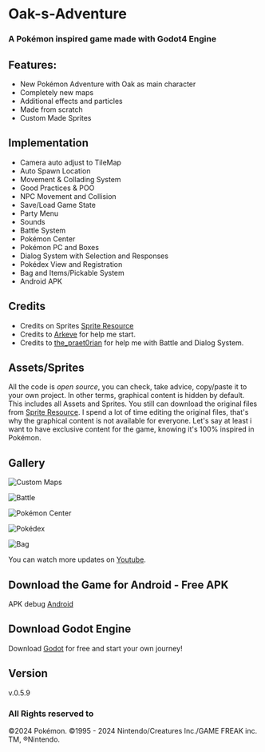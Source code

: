 # Oak-s-Adventure

### A Pokémon inspired game made with Godot4 Engine

## Features:

- New Pokémon Adventure with Oak as main character
- Completely new maps
- Additional effects and particles
- Made from scratch
- Custom Made Sprites

## Implementation

- Camera auto adjust to TileMap
- Auto Spawn Location
- Movement & Collading System
- Good Practices & POO
- NPC Movement and Collision
- Save/Load Game State
- Party Menu
- Sounds
- Battle System
- Pokémon Center
- Pokémon PC and Boxes
- Dialog System with Selection and Responses
- Pokédex View and Registration
- Bag and Items/Pickable System
- Android APK

## Credits

- Credits on Sprites [Sprite Resource](https://www.spriters-resource.com/)
- Credits to [Arkeve](https://www.youtube.com/@Arkeve) for help me start.
- Credits to [the_praet0rian](https://www.youtube.com/@the_praet0rian) for help me with Battle and Dialog System.

## Assets/Sprites

All the code is *open source*, you can check, take advice, copy/paste it to your own project.
In other terms, graphical content is hidden by default. This includes all Assets and Sprites.
You still can download the original files from [Sprite Resource](https://www.spriters-resource.com/).
I spend a lot of time editing the original files, that's why the graphical content is not available for everyone.
Let's say at least i want to have exclusive content for the game, knowing it's 100% inspired in Pokémon.

## Gallery

![Custom Maps](https://i.ibb.co/vqCfCFj/galery1.png "Custom Maps")

![Battle](https://i.ibb.co/cQCjZKB/galery2.png "Pokémon Battle")

![Pokémon Center](https://i.ibb.co/vLxQn1m/galery3.png "Pokémon Boxes")

![Pokédex](https://i.ibb.co/3hpr0zv/pokedex.png "Pokédex Screen")

![Bag](https://i.ibb.co/Gc9PR19/bag.png "Bag Screen")

You can watch more updates on [Youtube](https://www.youtube.com/@AllisonCode).

## Download the Game for Android - Free APK
APK debug [Android](https://mega.nz/file/dpJj0ShL#0ChB1ql7UXlPIM-_xoUGndGHZcduL_2yEJWercZqugo)

## Download Godot Engine
Download [Godot](https://godotengine.org/) for free and start your own journey!

## Version
v.0.5.9

### All Rights reserved to
&copy;2024 Pokémon. ©1995 - 2024 Nintendo/Creatures Inc./GAME FREAK inc. TM, ®Nintendo.

